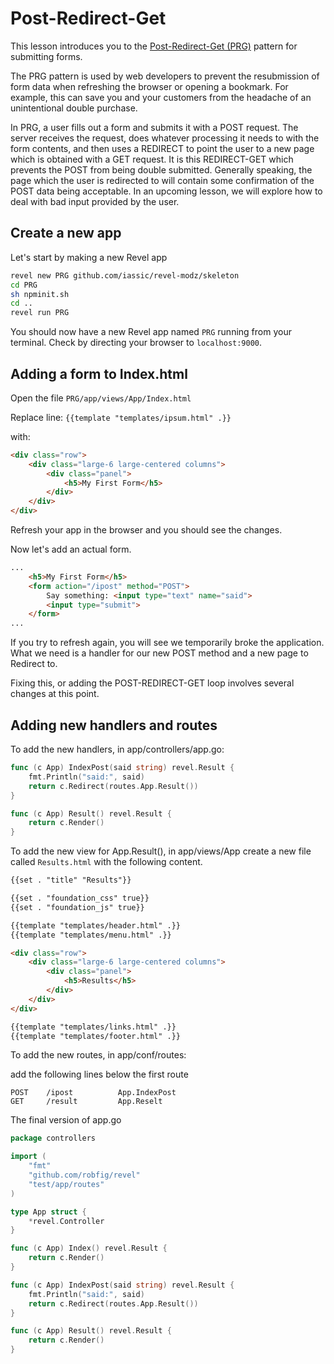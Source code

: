 Post-Redirect-Get
===================

This lesson introduces you to the [Post-Redirect-Get (PRG)](http://en.wikipedia.org/wiki/Post/Redirect/Get) pattern
for submitting forms.

The PRG pattern is used by web developers to prevent the resubmission of form data when refreshing the browser or opening a bookmark. For example, this can save you and your customers from the headache of an unintentional double purchase.

In PRG, a user fills out a form and submits it with a POST request.
The server receives the request, does whatever processing it needs to with
the form contents, and then uses a REDIRECT to point the user to a new page which is obtained with a GET request.
It is this REDIRECT-GET which prevents the POST from being double submitted.
Generally speaking, the page which the user is redirected to will contain some confirmation of the POST data being acceptable. In an upcoming lesson, we will explore how to deal with bad input provided by the user.

Create a new app
------------------

Let's start by making a new Revel app

``` Bash
revel new PRG github.com/iassic/revel-modz/skeleton
cd PRG
sh npminit.sh
cd ..
revel run PRG
```

You should now have a new Revel app named `PRG` running from your terminal. Check by directing your browser to `localhost:9000`.


Adding a form to Index.html
---------------------------

Open the file `PRG/app/views/App/Index.html`

Replace line: `{{template "templates/ipsum.html" .}}`

with:

``` HTML
<div class="row">
    <div class="large-6 large-centered columns">
        <div class="panel">
            <h5>My First Form</h5>
        </div>
    </div>
</div>
```

Refresh your app in the browser and you should see the changes.

Now let's add an actual form.

``` HTML
...
    <h5>My First Form</h5>
    <form action="/ipost" method="POST">
        Say something: <input type="text" name="said">
        <input type="submit">
	</form>
...
```

If you try to refresh again, you will see we temporarily broke the application. What we need is a handler for our new POST method and a new page to Redirect to.

Fixing this, or adding the POST-REDIRECT-GET loop involves several changes at this point.

Adding new handlers and routes
------------------------------

To add the new handlers, in app/controllers/app.go:

``` Go
func (c App) IndexPost(said string) revel.Result {
	fmt.Println("said:", said)
	return c.Redirect(routes.App.Result())
}

func (c App) Result() revel.Result {
	return c.Render()
}
```

To add the new view for App.Result(), in app/views/App
create a new file called `Results.html` with the following content.

``` HTML
{{set . "title" "Results"}}

{{set . "foundation_css" true}}
{{set . "foundation_js" true}}

{{template "templates/header.html" .}}
{{template "templates/menu.html" .}}

<div class="row">
    <div class="large-6 large-centered columns">
        <div class="panel">
            <h5>Results</h5>
        </div>
    </div>
</div>

{{template "templates/links.html" .}}
{{template "templates/footer.html" .}}

```


To add the new routes, in app/conf/routes:

add the following lines below the first route

```
POST 	/ipost 			App.IndexPost
GET 	/result 		App.Reselt
```









The final version of app.go

``` Go
package controllers

import (
	"fmt"
	"github.com/robfig/revel"
	"test/app/routes"
)

type App struct {
	*revel.Controller
}

func (c App) Index() revel.Result {
	return c.Render()
}

func (c App) IndexPost(said string) revel.Result {
	fmt.Println("said:", said)
	return c.Redirect(routes.App.Result())
}

func (c App) Result() revel.Result {
	return c.Render()
}
```
